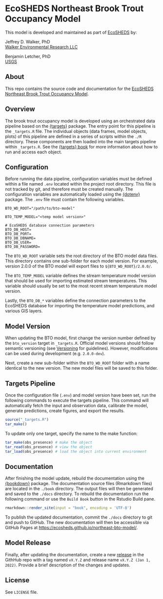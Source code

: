 EcoSHEDS Northeast Brook Trout Occupancy Model
==============================================

This model is developed and maintained as part of [EcoSHEDS](https://www.usgs.gov/apps/ecosheds/) by:

Jeffrey D. Walker, PhD  
[Walker Environmental Research LLC](https://walkerenvres.com/)

Benjamin Letcher, PhD  
[USGS](https://www.usgs.gov/staff-profiles/benjamin-h-letcher)

## About

This repo contains the source code and documentation for the [EcoSHEDS Northeast Brook Trout Occupancy Model](https://ecosheds.github.io/northeast-bto-model).

## Overview

The brook trout occupancy model is developed using an orchestrated data pipeline based on the [{targets}](https://books.ropensci.org/targets/) package. The entry point for this pipeline is the `_targets.R` file. The individual objects (data frames, model objects, plots) of this pipeline are defined in a series of scripts within the `./R` directory. These components are then loaded into the main targets pipeline within `_targets.R`. See the [{targets} book](https://books.ropensci.org/targets/) for more information about how to run and access each object.

## Configuration

Before running the data pipeline, configuration variables must be defined within a file named `.env` located within the project root directory. This file is not tracked by git, and therefore must be created manually. The configuration variables are automatically loaded using the [{dotenv}](https://github.com/gaborcsardi/dotenv) package. The `.env` file must contain the following variables.

```
BTO_WD_ROOT="/path/to/bto-model"

BTO_TEMP_MODEL="<temp model version>"

# EcoSHEDS database connection parameters
BTO_DB_HOST=
BTO_DB_PORT=
BTO_DB_DBNAME=
BTO_DB_USER=
BTO_DB_PASSWORD=
```

The `BTO_WD_ROOT` variable sets the root directory of the BTO model data files. This directory contains one sub-folder for each model version. For example, version 2.0.0 of the BTO model will export files to `${BTO_WD_ROOT}/2.0.0/`.

The `BTO_TEMP_MODEL` variable defines the stream temperature model version that should be used for importing estimated stream temperatures. This variable should usually be set to the most recent stream temperature model version.

Lastly, the `BTO_DB_*` variables define the connection parameters to the EcoSHEDS database for importing the temperature model predictions, and various GIS layers.

## Model Version

When updating the BTO model, first change the version number defined by the `bto_version` target in `_targets.R`. Official model versions should follow semantic versioning (see [Versioning](https://ecosheds.github.io/northeast-bto-model/history.html#versioning) for guidelines). However, modifications can be used during development (e.g. `2.0.0-dev`).

Next, create a new sub-folder within the `BTO_WD_ROOT` folder with a name identical to the new version. The new model files will be saved to this folder.

## Targets Pipeline

Once the configuration file (`.env`) and model version have been set, run the following commands to execute the targets pipeline. This command will automatically fetch the input and observation data, calibrate the model, generate predictions, create figures, and export the results.

```r
source("_targets.R")
tar_make()
```

To update only one target, specify the name to the make function:

```r
tar_make(obs_presence) # make the object
tar_read(obs_presence) # view the object
tar_load(obs_presence) # load the object into current environment
```

## Documentation

After finishing the model update, rebuild the documentation using the [{bookdown}](https://bookdown.org/) package. The documentation source files (Rmarkdown files) are located in the `./book` directory. The output files will then be generated and saved to the `./docs` directory. To rebuild the documentation run the following command or use the `Build Book` button in the Rstudio Build pane.

```r
rmarkdown::render_site(input = "book", encoding = 'UTF-8')
```

To publish the updated documentation, commit the `./docs` directory to git and push to GitHub. The new documentation will then be accessible via GitHub Pages at https://ecosheds.github.io/northeast-bto-model/.

## Model Release

Finally, after updating the documentation, create a new [release](https://github.com/EcoSHEDS/northeast-bto-model/releases) in the GithHub repo with a tag named `vX.Y.Z` and release name `vX.Y.Z (Jan 1, 2022)`. Provide a brief description of the changes and updates.

## License

See `LICENSE` file.
